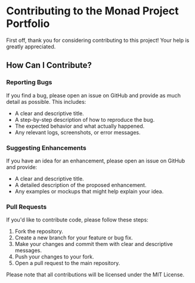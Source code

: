 # Contributing to the Monad Project Portfolio

First off, thank you for considering contributing to this project! Your help is greatly appreciated.

## How Can I Contribute?

### Reporting Bugs
If you find a bug, please open an issue on GitHub and provide as much detail as possible. This includes:
*   A clear and descriptive title.
*   A step-by-step description of how to reproduce the bug.
*   The expected behavior and what actually happened.
*   Any relevant logs, screenshots, or error messages.

### Suggesting Enhancements
If you have an idea for an enhancement, please open an issue on GitHub and provide:
*   A clear and descriptive title.
*   A detailed description of the proposed enhancement.
*   Any examples or mockups that might help explain your idea.

### Pull Requests
If you'd like to contribute code, please follow these steps:
1.  Fork the repository.
2.  Create a new branch for your feature or bug fix.
3.  Make your changes and commit them with clear and descriptive messages.
4.  Push your changes to your fork.
5.  Open a pull request to the main repository.

Please note that all contributions will be licensed under the MIT License.